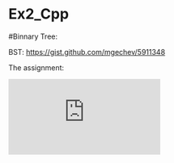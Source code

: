 # Ex2_Cpp

#Binnary Tree:


BST:
 https://gist.github.com/mgechev/5911348
 
 The assignment:
 
 ![](https://github.com/MoranOshia/Ex2_Cpp/blob/master/readme.pdf)
